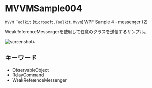 # MVVMSample004
`MVVM Toolkit` (`Microsoft.Toolkit.Mvvm`) WPF Sample 4 - messenger (2)

WeakReferenceMessengerを使用して任意のクラスを送信するサンプル。

![screenshot4](https://user-images.githubusercontent.com/81235941/115362353-68fa5980-a1fc-11eb-8cec-2ff22de56e08.png)

## キーワード

* ObservableObject
* RelayCommand
* WeakReferenceMessenger
